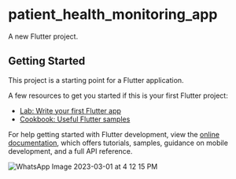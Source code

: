 # patient_health_monitoring_app

A new Flutter project.

## Getting Started

This project is a starting point for a Flutter application.

A few resources to get you started if this is your first Flutter project:

- [Lab: Write your first Flutter app](https://docs.flutter.dev/get-started/codelab)
- [Cookbook: Useful Flutter samples](https://docs.flutter.dev/cookbook)

For help getting started with Flutter development, view the
[online documentation](https://docs.flutter.dev/), which offers tutorials,
samples, guidance on mobile development, and a full API reference.

![WhatsApp Image 2023-03-01 at 4 12 15 PM](https://user-images.githubusercontent.com/115067551/222349263-f3cafa26-30ea-4ffa-a1b9-569a1e35a9de.jpeg)
